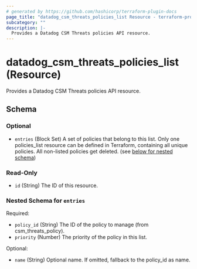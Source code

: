 ```yaml
---
# generated by https://github.com/hashicorp/terraform-plugin-docs
page_title: "datadog_csm_threats_policies_list Resource - terraform-provider-datadog"
subcategory: ""
description: |-
  Provides a Datadog CSM Threats policies API resource.
---
```


# datadog_csm_threats_policies_list (Resource)

Provides a Datadog CSM Threats policies API resource.



<!-- schema generated by tfplugindocs -->
## Schema

### Optional

- `entries` (Block Set) A set of policies that belong to this list. Only one policies_list resource can be defined in Terraform, containing all unique policies. All non-listed policies get deleted. (see [below for nested schema](#nestedblock--entries))

### Read-Only

- `id` (String) The ID of this resource.

<a id="nestedblock--entries"></a>
### Nested Schema for `entries`

Required:

- `policy_id` (String) The ID of the policy to manage (from csm_threats_policy).
- `priority` (Number) The priority of the policy in this list.

Optional:

- `name` (String) Optional name. If omitted, fallback to the policy_id as name.
